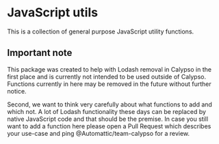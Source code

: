 # JavaScript utils

This is a collection of general purpose JavaScript utility functions.

## Important note

This package was created to help with Lodash removal in Calypso in the first place and is currently
not intended to be used outside of Calypso. Functions currently in here may be removed in the future
without further notice.

Second, we want to think very carefully about what functions to add and which not. A lot of Lodash
functionality these days can be replaced by native JavaScript code and that should be the premise.
In case you still want to add a function here please open a Pull Request which describes your use-case
and ping @Automattic/team-calypso for a review.
